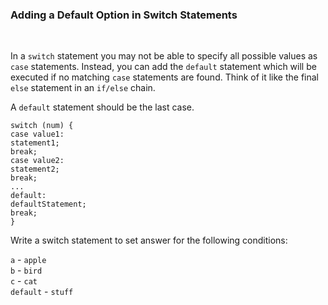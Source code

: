 ### **Adding a Default Option in Switch Statements**

<br>

In a `switch` statement you may not be able to specify all possible values as `case` statements. Instead, you can add the `default` statement which will be executed if no matching `case` statements are found. Think of it like the final `else` statement in an `if/else` chain.

A `default` statement should be the last case.

```
switch (num) {
case value1:
statement1;
break;
case value2:
statement2;
break;
...
default:
defaultStatement;
break;
}
```

Write a switch statement to set answer for the following conditions:

`a` - `apple`<br>
`b` - `bird`<br>
`c` - `cat`<br>
`default` - `stuff`

